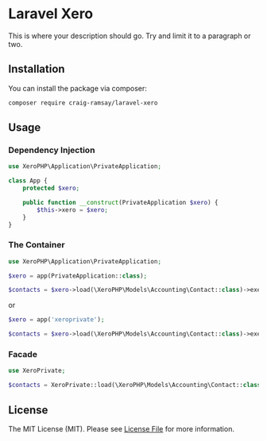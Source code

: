 # Laravel Xero

This is where your description should go. Try and limit it to a paragraph or two.

## Installation

You can install the package via composer:

``` bash
composer require craig-ramsay/laravel-xero
```

## Usage

### Dependency Injection

``` php
use XeroPHP\Application\PrivateApplication;

class App {
    protected $xero;

    public function __construct(PrivateApplication $xero) {
        $this->xero = $xero;
    }
}
```

### The Container

``` php
use XeroPHP\Application\PrivateApplication;

$xero = app(PrivateApplication::class);

$contacts = $xero->load(\XeroPHP\Models\Accounting\Contact::class)->execute();
```

or

``` php
$xero = app('xeroprivate');

$contacts = $xero->load(\XeroPHP\Models\Accounting\Contact::class)->execute();
```

### Facade

``` php
use XeroPrivate;

$contacts = XeroPrivate::load(\XeroPHP\Models\Accounting\Contact::class)->execute();
```

## License

The MIT License (MIT). Please see [License File](LICENSE.md) for more information.
